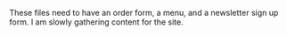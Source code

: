 These files need to have an order form, a menu, and a newsletter sign up form. 
I am slowly gathering content for the site.
